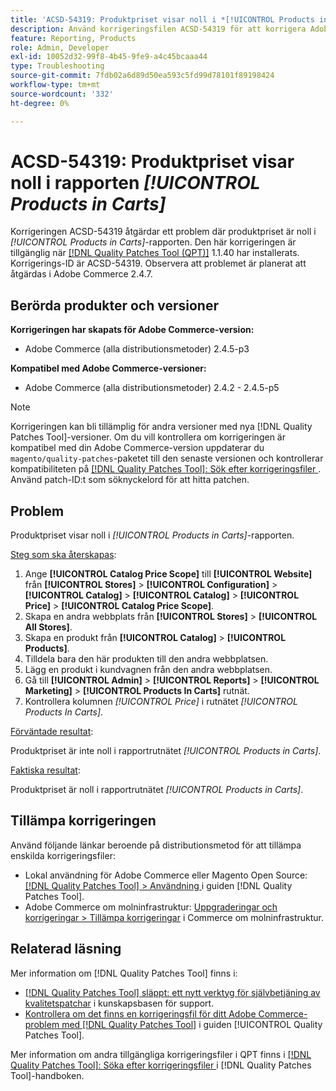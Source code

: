```yaml
---
title: 'ACSD-54319: Produktpriset visar noll i *[!UICONTROL Products in Carts]*-rapporten'
description: Använd korrigeringsfilen ACSD-54319 för att korrigera Adobe Commerce-problemet där produktpriset är noll i *[!UICONTROL Products in Carts]*-rapporten
feature: Reporting, Products
role: Admin, Developer
exl-id: 10052d32-99f8-4b45-9fe9-a4c45bcaaa44
type: Troubleshooting
source-git-commit: 7fdb02a6d89d50ea593c5fd99d78101f89198424
workflow-type: tm+mt
source-wordcount: '332'
ht-degree: 0%

---
```


# ACSD-54319: Produktpriset visar noll i rapporten *[!UICONTROL Products in Carts]*

Korrigeringen ACSD-54319 åtgärdar ett problem där produktpriset är noll i *[!UICONTROL Products in Carts]*-rapporten. Den här korrigeringen är tillgänglig när [[!DNL Quality Patches Tool (QPT)]](https://experienceleague.adobe.com/en/docs/commerce-operations/tools/quality-patches-tool/quality-patches-tool-to-self-serve-quality-patches) 1.1.40 har installerats. Korrigerings-ID är ACSD-54319. Observera att problemet är planerat att åtgärdas i Adobe Commerce 2.4.7.

## Berörda produkter och versioner

**Korrigeringen har skapats för Adobe Commerce-version:**

* Adobe Commerce (alla distributionsmetoder) 2.4.5-p3

**Kompatibel med Adobe Commerce-versioner:**

* Adobe Commerce (alla distributionsmetoder) 2.4.2 - 2.4.5-p5

>[!NOTE]
>
>Korrigeringen kan bli tillämplig för andra versioner med nya [!DNL Quality Patches Tool]-versioner. Om du vill kontrollera om korrigeringen är kompatibel med din Adobe Commerce-version uppdaterar du `magento/quality-patches`-paketet till den senaste versionen och kontrollerar kompatibiliteten på [[!DNL Quality Patches Tool]: Sök efter korrigeringsfiler ](https://experienceleague.adobe.com/tools/commerce-quality-patches/index.html). Använd patch-ID:t som söknyckelord för att hitta patchen.

## Problem

Produktpriset visar noll i *[!UICONTROL Products in Carts]*-rapporten.

<u>Steg som ska återskapas</u>:

1. Ange **[!UICONTROL Catalog Price Scope]** till **[!UICONTROL Website]** från **[!UICONTROL Stores]** > **[!UICONTROL Configuration]** > **[!UICONTROL Catalog]** > **[!UICONTROL Catalog]** > **[!UICONTROL Price]** > **[!UICONTROL Catalog Price Scope]**.
1. Skapa en andra webbplats från **[!UICONTROL Stores]** > **[!UICONTROL All Stores]**.
1. Skapa en produkt från **[!UICONTROL Catalog]** > **[!UICONTROL Products]**.
1. Tilldela bara den här produkten till den andra webbplatsen.
1. Lägg en produkt i kundvagnen från den andra webbplatsen.
1. Gå till **[!UICONTROL Admin]** > **[!UICONTROL Reports]** > **[!UICONTROL Marketing]** > **[!UICONTROL Products In Carts]** rutnät.
1. Kontrollera kolumnen *[!UICONTROL Price]* i rutnätet *[!UICONTROL Products In Carts]*.

<u>Förväntade resultat</u>:

Produktpriset är inte noll i rapportrutnätet *[!UICONTROL Products in Carts]*.

<u>Faktiska resultat</u>:

Produktpriset är noll i rapportrutnätet *[!UICONTROL Products in Carts]*.

## Tillämpa korrigeringen

Använd följande länkar beroende på distributionsmetod för att tillämpa enskilda korrigeringsfiler:

* Lokal användning för Adobe Commerce eller Magento Open Source: [[!DNL Quality Patches Tool] > Användning ](/help/tools/quality-patches-tool/usage.md) i guiden [!DNL Quality Patches Tool].
* Adobe Commerce om molninfrastruktur: [Uppgraderingar och korrigeringar > Tillämpa korrigeringar](https://experienceleague.adobe.com/docs/commerce-cloud-service/user-guide/develop/upgrade/apply-patches.html) i Commerce om molninfrastruktur.

## Relaterad läsning

Mer information om [!DNL Quality Patches Tool] finns i:

* [[!DNL Quality Patches Tool] släppt: ett nytt verktyg för självbetjäning av kvalitetspatchar](https://experienceleague.adobe.com/en/docs/commerce-operations/tools/quality-patches-tool/quality-patches-tool-to-self-serve-quality-patches) i kunskapsbasen för support.
* [Kontrollera om det finns en korrigeringsfil för ditt Adobe Commerce-problem med  [!DNL Quality Patches Tool]](/help/tools/quality-patches-tool/patches-available-in-qpt/check-patch-for-magento-issue-with-magento-quality-patches.md) i guiden [!UICONTROL Quality Patches Tool].


Mer information om andra tillgängliga korrigeringsfiler i QPT finns i [[!DNL Quality Patches Tool]: Söka efter korrigeringsfiler ](https://experienceleague.adobe.com/tools/commerce-quality-patches/index.html) i [!DNL Quality Patches Tool]-handboken.

